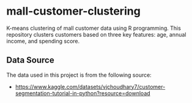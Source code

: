 # mall-customer-clustering
K-means clustering of mall customer data using R programming. This repository clusters customers based on three key features: age, annual income, and spending score.

## Data Source

The data used in this project is from the following source:

- https://www.kaggle.com/datasets/vjchoudhary7/customer-segmentation-tutorial-in-python?resource=download


